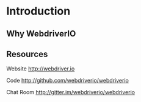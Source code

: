 # Introduction

## Why WebdriverIO

## Resources

Website
http://webdriver.io

Code
http://github.com/webdriverio/webdriverio

Chat Room
http://gitter.im/webdriverio/webdriverio